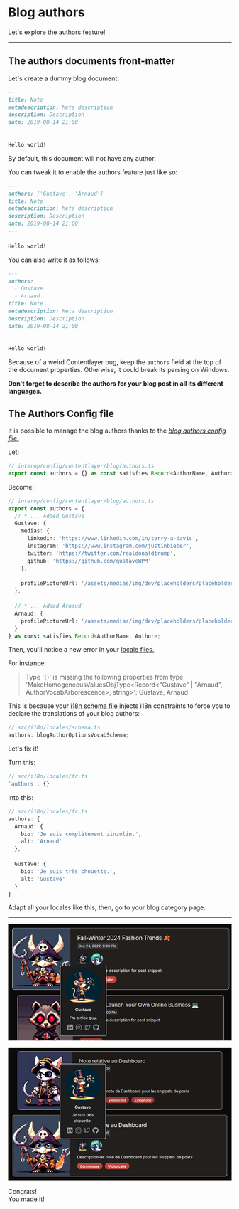 # Blog authors

Let's explore the authors feature!

---

## The authors documents front-matter

Let's create a dummy blog document.

```markdown
---
title: Note
metadescription: Meta description
description: Description
date: 2019-08-14 21:00
---

Hello world!
```

By default, this document will not have any author.

You can tweak it to enable the authors feature just like so:

```markdown
---
authors: ['Gustave', 'Arnaud']
title: Note
metadescription: Meta description
description: Description
date: 2019-08-14 21:00
---

Hello world!
```

You can also write it as follows:

```markdown
---
authors:
  - Gustave
  - Arnaud
title: Note
metadescription: Meta description
description: Description
date: 2019-08-14 21:00
---

Hello world!
```

Because of a weird Contentlayer bug, keep the `authors` field at the top of the document properties. Otherwise, it could break its parsing on Windows.

**Don't forget to describe the authors for your blog post in all its different languages.**

## The Authors Config file

It is possible to manage the blog authors thanks to the [_blog authors config file_.](/interop/config/contentlayer/blog/authors.ts)

Let:

```ts
// interop/config/contentlayer/blog/authors.ts
export const authors = {} as const satisfies Record<AuthorName, Author>;
```

Become:

```ts
// interop/config/contentlayer/blog/authors.ts
export const authors = {
  // * ... Added Gustave
  Gustave: {
    medias: {
      linkedin: 'https://www.linkedin.com/in/terry-a-davis',
      instagram: 'https://www.instagram.com/justinbieber',
      twitter: 'https://twitter.com/realdonaldtrump',
      github: 'https://github.com/gustaveWPM'
    },

    profilePictureUrl: '/assets/medias/img/dev/placeholders/placeholder-54.jpeg'
  },

  // * ... Added Arnaud
  Arnaud: {
    profilePictureUrl: '/assets/medias/img/dev/placeholders/placeholder-55.jpeg'
  }
} as const satisfies Record<AuthorName, Author>;
```

Then, you'll notice a new error in your [locale files.](/src/i18n/locales)

For instance:

> Type '{}' is missing the following properties from type 'MakeHomogeneousValuesObjType<Record<"Gustave" | "Arnaud", AuthorVocabArborescence>,
> string>': Gustave, Arnaud

This is because your [i18n schema file](/src/i18n/locales/schema.ts) injects i18n constraints to force you to declare the translations of your blog
authors:

```ts
// src/i18n/locales/schema.ts
authors: blogAuthorOptionsVocabSchema;
```

Let's fix it!

Turn this:

```ts
// src/i18n/locales/fr.ts
'authors': {}
```

Into this:

```ts
// src/i18n/locales/fr.ts
authors: {
  Arnaud: {
    bio: 'Je suis complètement zinzolin.',
    alt: 'Arnaud'
  },

  Gustave: {
    bio: 'Je suis très chouette.',
    alt: 'Gustave'
  }
}
```

Adapt all your locales like this, then, go to your blog category page.

---

<p align="center"><img src="./Assets/06.authors/final-result-en.png" alt="Result (en)"/></p>
<p align="center"><img src="./Assets/06.authors/final-result-fr.png" alt="Result (fr)"/></p>

Congrats!  
You made it!
